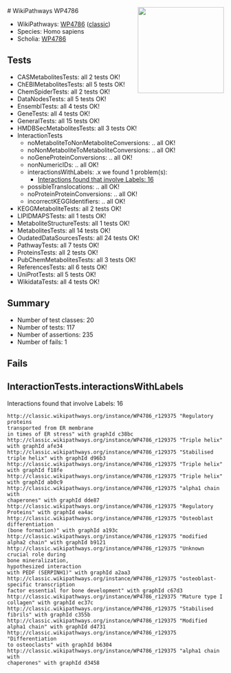 <img style="float: right; width: 200px" src="https://upload.wikimedia.org/wikipedia/commons/thumb/8/83/Wplogo_with_text_500.png/640px-Wplogo_with_text_500.png" />
# WikiPathways WP4786

* WikiPathways: [WP4786](https://wikipathways.org/pathways/WP4786) ([classic](https://classic.wikipathways.org/instance/WP4786))
* Species: Homo sapiens
* Scholia: [WP4786](https://scholia.toolforge.org/wikipathways/WP4786)
## Tests
* CASMetabolitesTests: all 2 tests OK!
* ChEBIMetabolitesTests: all 5 tests OK!
* ChemSpiderTests: all 2 tests OK!
* DataNodesTests: all 5 tests OK!
* EnsemblTests: all 4 tests OK!
* GeneTests: all 4 tests OK!
* GeneralTests: all 15 tests OK!
* HMDBSecMetabolitesTests: all 3 tests OK!
* InteractionTests
    * noMetaboliteToNonMetaboliteConversions: .. all OK!
    * noNonMetaboliteToMetaboliteConversions: .. all OK!
    * noGeneProteinConversions: .. all OK!
    * nonNumericIDs: .. all OK!
    * interactionsWithLabels: .x we found 1 problem(s):
        * [Interactions found that involve Labels: 16](#fe97a8be)
    * possibleTranslocations: .. all OK!
    * noProteinProteinConversions: .. all OK!
    * incorrectKEGGIdentifiers: .. all OK!
* KEGGMetaboliteTests: all 2 tests OK!
* LIPIDMAPSTests: all 1 tests OK!
* MetaboliteStructureTests: all 1 tests OK!
* MetabolitesTests: all 14 tests OK!
* OudatedDataSourcesTests: all 24 tests OK!
* PathwayTests: all 7 tests OK!
* ProteinsTests: all 2 tests OK!
* PubChemMetabolitesTests: all 3 tests OK!
* ReferencesTests: all 6 tests OK!
* UniProtTests: all 5 tests OK!
* WikidataTests: all 4 tests OK!


## Summary

* Number of test classes: 20
* Number of tests: 117
* Number of assertions: 235
* Number of fails: 1

## Fails

<a name="fe97a8be" />

## InteractionTests.interactionsWithLabels

Interactions found that involve Labels: 16
```
http://classic.wikipathways.org/instance/WP4786_r129375 "Regulatory proteins
transported from ER membrane
in times of ER stress" with graphId c38bc
http://classic.wikipathways.org/instance/WP4786_r129375 "Triple helix" with graphId afe34
http://classic.wikipathways.org/instance/WP4786_r129375 "Stabilised
triple helix" with graphId d96b3
http://classic.wikipathways.org/instance/WP4786_r129375 "Triple helix" with graphId f18fe
http://classic.wikipathways.org/instance/WP4786_r129375 "Triple helix" with graphId ab0c9
http://classic.wikipathways.org/instance/WP4786_r129375 "alpha1 chain with
chaperones" with graphId dde87
http://classic.wikipathways.org/instance/WP4786_r129375 "Regulatory
Proteins" with graphId ea4ac
http://classic.wikipathways.org/instance/WP4786_r129375 "Osteoblast differentiation
(bone formation)" with graphId a193c
http://classic.wikipathways.org/instance/WP4786_r129375 "modified alpha2 chain" with graphId b9121
http://classic.wikipathways.org/instance/WP4786_r129375 "Unknown crucial role during 
bone mineralization,
hypothesized interaction
with PEDF (SERPINH1)" with graphId a2aa3
http://classic.wikipathways.org/instance/WP4786_r129375 "osteoblast-specific transcription
factor essential for bone development" with graphId c67d3
http://classic.wikipathways.org/instance/WP4786_r129375 "Mature type I 
collagen" with graphId ec37c
http://classic.wikipathways.org/instance/WP4786_r129375 "Stabilised fibrils" with graphId c355b
http://classic.wikipathways.org/instance/WP4786_r129375 "Modified alpha1 chain" with graphId d4731
http://classic.wikipathways.org/instance/WP4786_r129375 "Differentiation 
to osteoclasts" with graphId b6304
http://classic.wikipathways.org/instance/WP4786_r129375 "alpha1 chain with
chaperones" with graphId d3458
```

